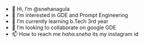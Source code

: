 - 👋 Hi, I’m @snehanagula
- 👀 I’m interested in GDE and Prompt Engineering
- 🌱 I’m currently learning b.Tech 3rd year
- 💞️ I’m looking to collaborate on google GDE
- 📫 How to reach me _haha.sneha_ its my instagram id

<!---
snehanagula/snehanagula is a ✨ special ✨ repository because its `README.md` (this file) appears on your GitHub profile.
You can click the Preview link to take a look at your changes.
--->
